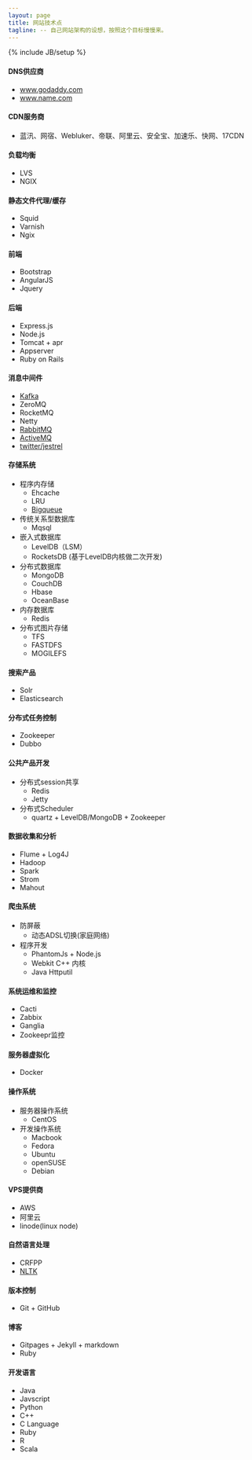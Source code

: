 ```yaml
---
layout: page
title: 网站技术点
tagline: -- 自己网站架构的设想，按照这个目标慢慢来。
---
```

{% include JB/setup %}

#### DNS供应商
- www.godaddy.com
- www.name.com

#### CDN服务商
- 蓝汛、网宿、Webluker、帝联、阿里云、安全宝、加速乐、快网、17CDN

#### 负载均衡
- LVS
- NGIX

#### 静态文件代理/缓存
- Squid
- Varnish
- Ngix

#### 前端
- Bootstrap
- AngularJS
- Jquery

#### 后端
- Express.js
- Node.js
- Tomcat + apr
- Appserver
- Ruby on Rails

#### 消息中间件
- [Kafka](http://kafka.apache.org/)
- ZeroMQ
- RocketMQ
- Netty
- [RabbitMQ](http://www.rabbitmq.com/)
- [ActiveMQ](http://activemq.apache.org/)
- [twitter/jestrel](https://github.com/twitter/kestrel)

#### 存储系统
- 程序内存储
  + Ehcache
  + LRU
  + [Bigqueue](https://github.com/bulldog2011/bigqueue.git)
- 传统关系型数据库
  + Mqsql
- 嵌入式数据库
  + LevelDB（LSM）
  + RocketsDB (基于LevelDB内核做二次开发)
- 分布式数据库
  + MongoDB
  + CouchDB
  + Hbase
  + OceanBase
- 内存数据库
  + Redis
- 分布式图片存储
  + TFS
  + FASTDFS
  + MOGILEFS

#### 搜索产品
- Solr
- Elasticsearch

#### 分布式任务控制
- Zookeeper
- Dubbo

#### 公共产品开发
- 分布式session共享
  + Redis
  + Jetty
- 分布式Scheduler
  + quartz + LevelDB/MongoDB + Zookeeper

#### 数据收集和分析
- Flume + Log4J
- Hadoop
- Spark
- Strom
- Mahout

#### 爬虫系统
- 防屏蔽
  + 动态ADSL切换(家庭网络)
- 程序开发
  + PhantomJs + Node.js
  +  Webkit C++ 内核
  +  Java Httputil

#### 系统运维和监控
- Cacti
- Zabbix
- Ganglia
- Zookeepr监控

#### 服务器虚拟化
- Docker

#### 操作系统
- 服务器操作系统
   + CentOS
- 开发操作系统
   + Macbook
   + Fedora
   + Ubuntu
   + openSUSE
   + Debian

#### VPS提供商
- AWS
- 阿里云
- linode(linux node)

#### 自然语言处理
- CRFPP
- [NLTK](http://www.nltk.org/)

#### 版本控制
- Git + GitHub

#### 博客
- Gitpages + Jekyll + markdown
- Ruby

#### 开发语言
- Java
- Javscript
- Python
- C++
- C Language
- Ruby
- R
- Scala
